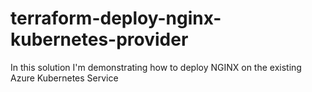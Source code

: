 # terraform-deploy-nginx-kubernetes-provider
In this solution I'm demonstrating how to deploy NGINX on the existing Azure Kubernetes Service
